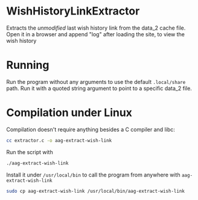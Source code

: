 # WishHistoryLinkExtractor
Extracts the *unmodified* last wish history link from the data_2 cache file. Open it in a browser and append "log" after loading the site, to view the wish history

# Running
Run the program without any arguments to use the default `.local/share` path. Run it with a quoted string argument to point to a specific data_2 file.

# Compilation under Linux
Compilation doesn't require anything besides a C compiler and libc:
```bash
cc extractor.c -o aag-extract-wish-link
```
Run the script with
```bash
./aag-extract-wish-link
```
Install it under `/usr/local/bin` to call the program from anywhere with `aag-extract-wish-link`
```bash
sudo cp aag-extract-wish-link /usr/local/bin/aag-extract-wish-link
```
